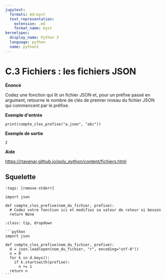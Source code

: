 ```yaml
---
jupytext:
  formats: md:myst
  text_representation:
    extension: .md
    format_name: myst
kernelspec:
  display_name: Python 3
  language: python
  name: python3
---
```


# C.3 Fichiers : les fichiers JSON

**Énoncé**

Codez une fonction qui lit un fichier JSON et, pour un préfixe passé en argument, retourne le nombre de clés de premier niveau du fichier JSON qui commencent par le préfixe.

**Exemple d'entrée**

```
print(compte_cles_prefixe("a.json", "abc"))
```

**Exemple de sortie**

```
2
```

**Aide**

https://rtavenar.github.io/poly_python/content/fichiers.html

## Squelette

```{code-cell} python
:tags: [remove-stderr]

import json

def compte_cles_prefixe(nom_du_fichier, prefixe):
  # Codez votre fonction ici et modifiez sa valeur de retour si besoin
  return None
```

````{admonition} Cliquez ici pour voir la solution
:class: tip, dropdown

```python
import json

def compte_cles_prefixe(nom_du_fichier, prefixe):
  d = json.load(open(nom_du_fichier, "r", encoding="utf-8"))
  n = 0
  for k in d.keys():
    if k.startswith(prefixe):
      n += 1
  return n
```
````
